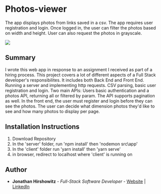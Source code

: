 # Photos-viewer

The app displays photos from links saved in a csv. The app requires user registration and login. Once logged in, the user can filter the photos based on width and height. User can also request the photos in grayscale.

<image src="./client/src/assets/photos-viewer.png">

## Summary
I wrote this web app in response to an assignment I received as part of a hiring process.
This project covers a lot of different aspects of a Full Stack developer's responsibilites. 
It includes both Back End and Front End. Running a server and implementing http requests. CSV parsing, basic user registration and login. Two main APIs: Users basic authentication and a photos API, returning all or filtered by param. The API supports pagination as well.
In the front end, the user must register and login before they can see the photos. The user can decide what dimension photos they'd like to see and how many photos to display per page.

##  Installation Instructions

1. Download Repository
2. In the 'server' folder, run 'npm install' then 'nodemon src\app'
3. In the 'client' folder run 'yarn install' then 'yarn serve'
4. in browser, redirect to localhost where 'client' is running on

## Author

* **Jonathan Hirshowitz** - *Full-Stack Software Developer* - [Website](https://jonathan-hirshowitz-portfolio.firebaseapp.com/) | [LinkedIn](https://www.linkedin.com/in/jonathan-hirshowitz/)